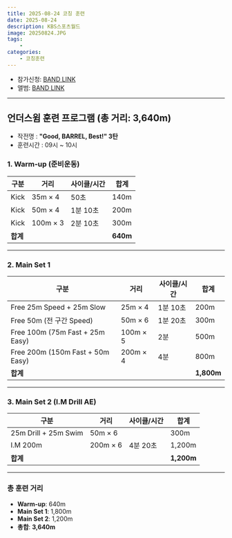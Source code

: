 ```yaml
---
title: 2025-08-24 코칭 훈련
date: 2025-08-24
description: KBS스포츠월드
image: 20250824.JPG
tags:
    -
categories:
    - 코칭훈련
---
```


-   참가신청: [BAND LINK](https://band.us/band/93484357/schedule/4%2F93484357%2F803313062%2F19700101)
-   앨범: [BAND LINK](https://band.us/band/93484357/album/88471401)

---

## 언더스윔 훈련 프로그램 (총 거리: 3,640m)

-   작전명 : **"Good, BARREL, Best!" 3탄**
-   훈련시간 : 09시 ~ 10시

### 1. Warm-up (준비운동)

| 구분     | 거리     | 사이클/시간 | 합계     |
| -------- | -------- | ----------- | -------- |
| Kick     | 35m × 4  | 50초        | 140m     |
| Kick     | 50m × 4  | 1분 10초    | 200m     |
| Kick     | 100m × 3 | 2분 10초    | 300m     |
| **합계** |          |             | **640m** |

---

### 2. Main Set 1

| 구분                             | 거리     | 사이클/시간 | 합계       |
| -------------------------------- | -------- | ----------- | ---------- |
| Free 25m Speed + 25m Slow        | 25m × 4  | 1분 10초    | 200m       |
| Free 50m (전 구간 Speed)         | 50m × 6  | 1분 20초    | 300m       |
| Free 100m (75m Fast + 25m Easy)  | 100m × 5 | 2분         | 500m       |
| Free 200m (150m Fast + 50m Easy) | 200m × 4 | 4분         | 800m       |
| **합계**                         |          |             | **1,800m** |

---

### 3. Main Set 2 (I.M Drill AE)

| 구분                 | 거리     | 사이클/시간 | 합계       |
| -------------------- | -------- | ----------- | ---------- |
| 25m Drill + 25m Swim | 50m × 6  |             | 300m       |
| I.M 200m             | 200m × 6 | 4분 20초    | 1,200m     |
| **합계**             |          |             | **1,200m** |

---

### **총 훈련 거리**

-   **Warm-up**: 640m
-   **Main Set 1**: 1,800m
-   **Main Set 2**: 1,200m
-   **총합**: **3,640m**
